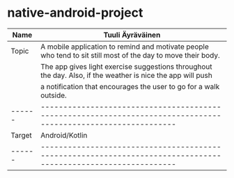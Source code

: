 # native-android-project

| Name   | Tuuli Äyräväinen                                                                                              |
| ------ | --------------------------------------------------------------------------------------------------------------|
| Topic  | A mobile application to remind and motivate people who tend to sit still most of the day to move their body.  |
|        | The app gives light exercise suggestions throughout the day. Also, if the weather is nice the app will push   |
|        | a notification that encourages the user to go for a walk outside.                                             |
| ------ | --------------------------------------------------------------------------------------------------------------|
| Target | Android/Kotlin                                                                                                |
| ------ | --------------------------------------------------------------------------------------------------------------|
